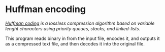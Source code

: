 # Huffman encoding 

*[Huffman coding](http://homes.sice.indiana.edu/yye/lab/teaching/spring2014-C343/huffman.php) is a lossless compression algorithm based on variable lenght characters using priority queues, stacks, and linked-lists.*

This program reads binary in from the input file, encodes it, and outputs it as a compressed text file, and then decodes it into the original file.

